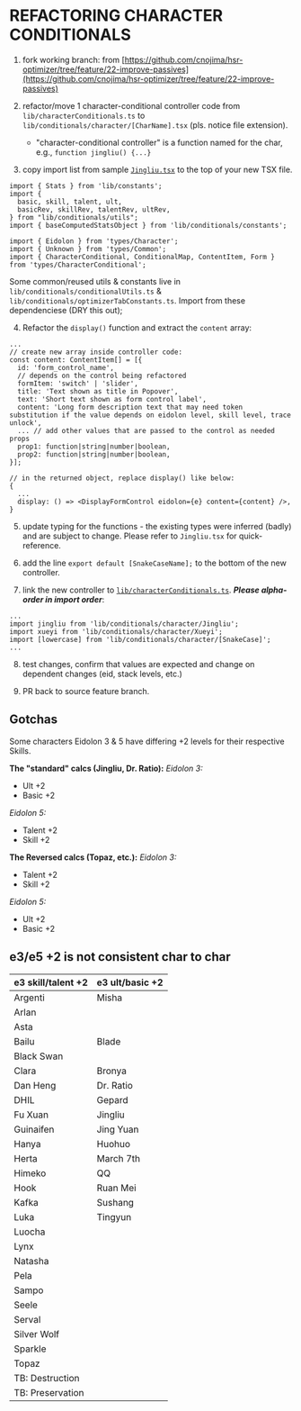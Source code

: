 # REFACTORING CHARACTER CONDITIONALS

1. fork working branch: from [https://github.com/cnojima/hsr-optimizer/tree/feature/22-improve-passives](https://github.com/cnojima/hsr-optimizer/tree/feature/22-improve-passives)

1. refactor/move 1 character-conditional controller code from `lib/characterConditionals.ts` to `lib/conditionals/character/[CharName].tsx` (pls. notice file extension).
    - "character-conditional controller" is a function named for the char, e.g., `function jingliu() {...}`

1. copy import list from sample [`Jingliu.tsx`](https://github.com/cnojima/hsr-optimizer/blob/feature/22-passives-drawer/src/lib/conditionals/character/Jingliu.tsx) to the top of your new TSX file.

``` 
import { Stats } from 'lib/constants';
import {
  basic, skill, talent, ult,
  basicRev, skillRev, talentRev, ultRev,
} from "lib/conditionals/utils";
import { baseComputedStatsObject } from 'lib/conditionals/constants';

import { Eidolon } from 'types/Character';
import { Unknown } from 'types/Common';
import { CharacterConditional, ConditionalMap, ContentItem, Form } from 'types/CharacterConditional';

```

Some common/reused utils & constants live in `lib/conditionals/conditionalUtils.ts` & `lib/conditionals/optimizerTabConstants.ts`. Import from these dependenciese (DRY this out);

4. Refactor the `display()` function and extract the `content` array:

```
...
// create new array inside controller code:
const content: ContentItem[] = [{
  id: 'form_control_name',
  // depends on the control being refactored
  formItem: 'switch' | 'slider',
  title: 'Text shown as title in Popover',
  text: 'Short text shown as form control label',
  content: 'Long form description text that may need token substitution if the value depends on eidolon level, skill level, trace unlock',
  ... // add other values that are passed to the control as needed props
  prop1: function|string|number|boolean,
  prop2: function|string|number|boolean,
}];

// in the returned object, replace display() like below:
{
  ...
  display: () => <DisplayFormControl eidolon={e} content={content} />,
}
```

5. update typing for the functions - the existing types were inferred (badly) and are subject to change. Please refer to `Jingliu.tsx` for quick-reference.

6. add the line `export default [SnakeCaseName];` to the bottom of the new controller.

7. link the new controller to [`lib/characterConditionals.ts`](https://github.com/cnojima/hsr-optimizer/blob/feature/22-improve-passives/src/lib/characterConditionals.js).  ***Please alpha-order in import order***:

```
...
import jingliu from 'lib/conditionals/character/Jingliu';
import xueyi from 'lib/conditionals/character/Xueyi';
import [lowercase] from 'lib/conditionals/character/[SnakeCase]';
...
```

8. test changes, confirm that values are expected and change on dependent changes (eid, stack levels, etc.)

9. PR back to source feature branch.

## Gotchas

Some characters Eidolon 3 & 5 have differing +2 levels for their respective Skills.

**The "standard" calcs (Jingliu, Dr. Ratio):**
*Eidolon 3:*

- Ult +2
- Basic +2

*Eidolon 5:*

- Talent +2
- Skill +2

**The Reversed calcs (Topaz, etc.):**
*Eidolon 3:*

- Talent +2
- Skill +2

*Eidolon 5:*

- Ult +2
- Basic +2

## e3/e5 +2 is not consistent char to char

| e3 skill/talent +2 | e3 ult/basic +2 |
|--------------------|-----------------|
| Argenti            | Misha           
| Arlan              |
| Asta               |
| Bailu              | Blade           
| Black Swan         |
| Clara              | Bronya          
| Dan Heng           | Dr. Ratio       
| DHIL               | Gepard          
| Fu Xuan            | Jingliu         |
| Guinaifen          | Jing Yuan       
| Hanya              | Huohuo          
| Herta              | March 7th       
| Himeko             | QQ              
| Hook               | Ruan Mei        
| Kafka              | Sushang         
| Luka               | Tingyun         
| Luocha             
| Lynx               
| Natasha            
| Pela               
| Sampo              
| Seele              
| Serval             
| Silver Wolf        
| Sparkle            
| Topaz              
| TB: Destruction    
| TB: Preservation   